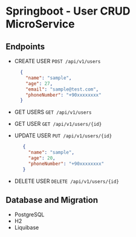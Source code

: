 # Springboot - User CRUD MicroService

## Endpoints

- CREATE USER `POST /api/v1/users`
    ```json
      {
        "name": "sample",
        "age": 27,
        "email": "sample@test.com",
        "phoneNumber": "+90xxxxxxxx"
      }

    ```

- GET USERS  `GET /api/v1/users`
- GET USER `GET /api/v1/users/{id}`
- UPDATE USER `PUT /api/v1/users/{id}`
    ```json
       {
         "name": "sample",
         "age": 20,
         "phoneNumber": "+90xxxxxxxx"
       }
    ```
- DELETE USER `DELETE /api/v1/users/{id}`



## Database and Migration
  - PostgreSQL
  - H2
  - Liquibase

